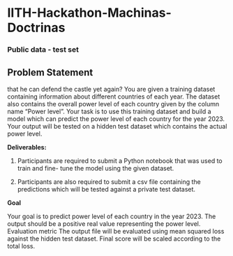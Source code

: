 # IITH-Hackathon-Machinas-Doctrinas
### Public data - test set
## Problem Statement
that he can defend the castle yet again?
You are given a training dataset containing information about different countries of each
year. The dataset also contains the overall power level of each country given by the column
name “Power level”. Your task is to use this training dataset and build a model which can
predict the power level of each country for the year 2023. Your output will be tested on a
hidden test dataset which contains the actual power level.

**Deliverables:**

1. Participants are required to submit a Python notebook that was used to train and fine-
tune the model using the given dataset.

2. Participants are also required to submit a csv file containing the predictions which will be
tested against a private test dataset.

**Goal**

Your goal is to predict power level of each country in the year 2023. The output should be a
positive real value representing the power level.
Evaluation metric
The output file will be evaluated using mean squared loss against the hidden test dataset.
Final score will be scaled according to the total loss.
